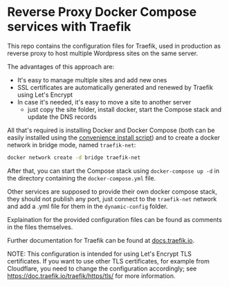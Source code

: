 # Reverse Proxy Docker Compose services with Traefik

This repo contains the configuration files for Traefik, used in production as reverse proxy to host multiple Wordpress sites on the same server.

The advantages of this approach are:

- It's easy to manage multiple sites and add new ones
- SSL certificates are automatically generated and renewed by Traefik using Let's Encrypt
- In case it's needed, it's easy to move a site to another server
  - just copy the site folder, install docker, start the Compose stack and update the DNS records

All that's required is installing Docker and Docker Compose (both can be easily installed using the [convenience install script](https://docs.docker.com/engine/install/ubuntu/#install-using-the-convenience-script)) and to create a docker network in bridge mode, named `traefik-net`:

```bash
docker network create -d bridge traefik-net
```

After that, you can start the Compose stack using `docker-compose up -d` in the directory containing the `docker-compose.yml` file.

Other services are supposed to provide their own docker compose stack, they should not publish any port, just connect to the `traefik-net` network and add a .yml file for them in the `dynamic-config` folder.

Explaination for the provided configuration files can be found as comments in the files themselves.

Further documentation for Traefik can be found at [docs.traefik.io](https://docs.traefik.io).

NOTE: This configuration is intended for using Let's Encrypt TLS certificates. If you want to use other TLS certificates,
for example from Cloudflare, you need to change the configuration accordingly; see <https://doc.traefik.io/traefik/https/tls/> for more information.
